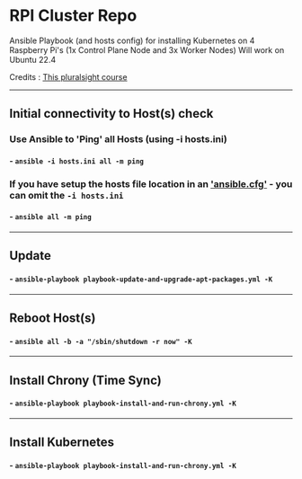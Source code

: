 # RPI Cluster Repo

Ansible Playbook (and hosts config) for installing Kubernetes on 4 Raspberry Pi's (1x Control Plane Node and 3x Worker Nodes)
Will work on Ubuntu 22.4

Credits : [This pluralsight course](https://app.pluralsight.com/library/courses/kubernetes-installation-configuration-fundamentals/table-of-contents) 

--- 
## Initial connectivity to Host(s) check

### Use Ansible to 'Ping' all Hosts (using -i hosts.ini)
#### - `ansible -i hosts.ini all -m ping`

### If you have setup the hosts file location in an ['ansible.cfg'](ansible.cfg) - you can omit the `-i hosts.ini`
#### - `ansible all -m ping`

---

## Update 
#### - `ansible-playbook playbook-update-and-upgrade-apt-packages.yml -K`

---

## Reboot Host(s)
#### - `ansible all -b -a "/sbin/shutdown -r now" -K`

---

## Install Chrony (Time Sync)
#### - `ansible-playbook playbook-install-and-run-chrony.yml -K`

---

## Install Kubernetes
#### - `ansible-playbook playbook-install-and-run-chrony.yml -K`